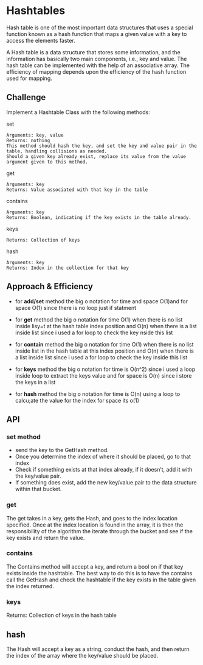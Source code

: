 # Hashtables
<!-- Short summary or background information -->
Hash table is one of the most important data structures that uses a special function known as a hash function that maps a given value with a key to access the elements faster.

A Hash table is a data structure that stores some information, and the information has basically two main components, i.e., key and value. The hash table can be implemented with the help of an associative array. The efficiency of mapping depends upon the efficiency of the hash function used for mapping.

## Challenge
<!-- Description of the challenge -->
Implement a Hashtable Class with the following methods:

set

    Arguments: key, value
    Returns: nothing
    This method should hash the key, and set the key and value pair in the table, handling collisions as needed.
    Should a given key already exist, replace its value from the value argument given to this method.

get

    Arguments: key
    Returns: Value associated with that key in the table

contains

    Arguments: key
    Returns: Boolean, indicating if the key exists in the table already.

keys

    Returns: Collection of keys

hash

    Arguments: key
    Returns: Index in the collection for that key

## Approach & Efficiency
<!-- What approach did you take? Why? What is the Big O space/time for this approach? -->
- for **add/set** method the big o notation for time and space
O(1)and for space O(1) since there is no loop just if statment 

- for **get** method the big o notation for time 
O(1) when there is no list inside lisy=t at the hash table index position and O(n)
when there is a list inside list since i used a for loop to check the key nside this list 

- for **contain** method the big o notation for time
O(1) when there is no list inside list in  the hash table at this index position and O(n)
when there is a list inside list since i used a for loop to check the key inside this list

- for **keys** method the big o notation for time is O(n^2) since i used a loop inside loop to extract the keys value 
and for space is O(n) since i store the keys in a list 

- for **hash** method the big o notation for time is O(n) using a loop to calcu;ate the value for the index 
for space its o(1)

## API
<!-- Description of each method publicly available in each of your hashtable -->
### set method

- send the key to the GetHash method.
- Once you determine the index of where it should be placed, go to that index
- Check if something exists at that index already, if it doesn’t, add it with the key/value pair.
- If something does exist, add the new key/value pair to the data structure within that bucket.

### get

The get takes in a key, gets the Hash, and goes to the index location specified. Once at the index location is found in the array, it is then the responsibility of the algorithm the iterate through the bucket and see if the key exists and return the value.

### contains 

The Contains method will accept a key, and return a bool on if that key exists inside the hashtable. The best way to do this is to have the contains call the GetHash and check the hashtable if the key exists in the table given the index returned.

### keys

Returns: Collection of keys in the hash table

## hash

The Hash will accept a key as a string, conduct the hash, and then return the index of the array where the key/value should be placed.

